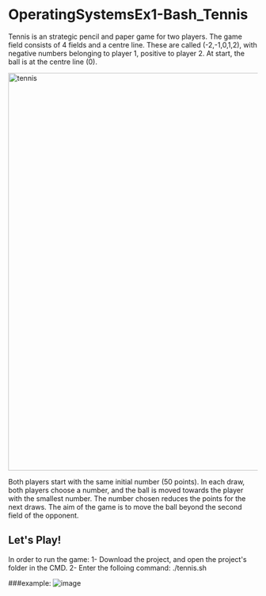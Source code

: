 # OperatingSystemsEx1-Bash_Tennis

Tennis is an strategic pencil and paper game for two players. The game field consists of 4 fields and a centre line. These are called (-2,-1,0,1,2), with negative numbers belonging to player 1, positive to player 2. At start, the ball is at the centre line (0).

<img width="804" alt="tennis" src="https://user-images.githubusercontent.com/92527489/192114640-70fd1c7c-2991-4e63-8309-26e45f73c2f5.png">

Both players start with the same initial number (50 points). In each draw, both players choose a number, and the ball is moved towards the player with the smallest number. The number chosen reduces the points for the next draws. The aim of the game is to move the ball beyond the second field of the opponent.


## Let's Play!
In order to run the game:
1- Download the project, and open the project's folder in the CMD.
2- Enter the folloing command:
./tennis.sh

###example:
![image](https://user-images.githubusercontent.com/92527489/192114654-5e7faf89-a56b-452d-8545-44ce97d1e24d.png)

